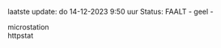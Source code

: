 laatste update: 
do 14-12-2023  9:50   uur 
Status: FAALT - geel - 
<div class="service Y">microstation</div><div class="service G">httpstat</div>